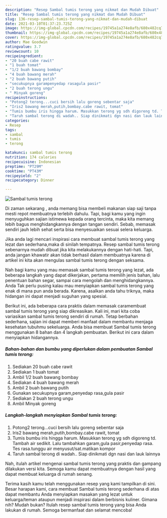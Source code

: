 ```yaml
---
description: "Resep Sambal tumis terong yang nikmat dan Mudah Dibuat"
title: "Resep Sambal tumis terong yang nikmat dan Mudah Dibuat"
slug: 136-resep-sambal-tumis-terong-yang-nikmat-dan-mudah-dibuat
date: 2021-03-10T01:37:23.725Z
image: https://img-global.cpcdn.com/recipes/19745a1a274e8afb/680x482cq70/sambal-tumis-terong-foto-resep-utama.jpg
thumbnail: https://img-global.cpcdn.com/recipes/19745a1a274e8afb/680x482cq70/sambal-tumis-terong-foto-resep-utama.jpg
cover: https://img-global.cpcdn.com/recipes/19745a1a274e8afb/680x482cq70/sambal-tumis-terong-foto-resep-utama.jpg
author: Mae Goodwin
ratingvalue: 3.7
reviewcount: 10
recipeingredient:
- "20 buah cabe rawit"
- "1 buah tomat"
- "1/2 buah bawang bombay"
- "4 buah bawang merah"
- "2 buah bawang putih"
- "secukupnya garampenyedap rasagula pasir"
- "2 buah terong ungu"
- " Minyak goreng"
recipeinstructions:
- "Potong2 terong...cuci bersih lalu goreng sebentar saja"
- "Iris2 bawang merah,putih,bombay.cabe rawit, tomat"
- "Tumis bumbu iris hingga harum. Masukkan terong yg sdh digoreng td. Tambah air sedikit. Lalu tambahkan garam,gula pasir,penyedap rasa. Tes rasa.tunggu air menyusut/sat.matikan kompor"
- "Taruh sambal terong di wadah.. Siap dinikmati dgn nasi dan lauk lainnya"
categories:
- Resep
tags:
- sambal
- tumis
- terong

katakunci: sambal tumis terong 
nutrition: 174 calories
recipecuisine: Indonesian
preptime: "PT29M"
cooktime: "PT43M"
recipeyield: "2"
recipecategory: Dinner

---
```



![Sambal tumis terong](https://img-global.cpcdn.com/recipes/19745a1a274e8afb/680x482cq70/sambal-tumis-terong-foto-resep-utama.jpg)

Di zaman  sekarang , anda memang bisa membeli makanan siap saji tanpa mesti repot membuatnya terlebih dahulu. Tapi, bagi kamu yang ingin menyuguhkan sajian istimewa kepada orang tercinta, maka kita memang lebih bagus menghidangkannya dengan tangan sendiri. Sebab, memasak sendiri jauh lebih sehat serta bisa menyesuaikan sesuai selera keluarga.

Jika anda lagi mencari inspirasi cara membuat sambal tumis terong yang lezat dan sederhana,maka di sinilah tempatnya. Resep sambal tumis terong  sebenarnya mudah dibuat jika kita melakukannya dengan hati-hati. Tapi, anda jangan khawatir akan tidak berhasil dalam membuatnya 
karena di artikel ini kita akan mengulas sambal tumis terong dengan seksama.  



Nah bagi kamu yang mau memasak sambal tumis terong yang lezat, ada beberapa langkah yang dapat dikerjakan, pertama memilih jenis bahan, lalu penentuan bahan segar, sampai cara mengolah dan menghidangkannya. Anda Tak perlu pusing kalau mau menyiapkan sambal tumis terong yang enak di mana pun anda berada. Karena, asalkan anda  tahu triknya, maka hidangan ini dapat menjadi suguhan yang spesial.

Berikut ini, ada beberapa cara praktis  dalam memasak caramembuat sambal tumis terong yang siap dikreasikan. Kali ini, mari kita coba variasikan sambal tumis terong sendiri di rumah. Tetap berbahan sederhana, sajian ini dapat memberi manfaat dalam membantu menjaga kesehatan tubuhmu sekeluarga. Anda bisa membuat Sambal tumis terong menggunakan 8 bahan dan 4 langkah pembuatan. Berikut ini cara dalam menyiapkan hidangannya.

<!--inarticleads1-->

##### Bahan-bahan dan bumbu yang diperlukan dalam pembuatan Sambal tumis terong:

1. Sediakan 20 buah cabe rawit
1. Sediakan 1 buah tomat
1. Ambil 1/2 buah bawang bombay
1. Sediakan 4 buah bawang merah
1. Ambil 2 buah bawang putih
1. Gunakan secukupnya garam,penyedap rasa,gula pasir
1. Sediakan 2 buah terong ungu
1. Ambil  Minyak goreng




<!--inarticleads2-->

##### Langkah-langkah menyiapkan Sambal tumis terong:

1. Potong2 terong...cuci bersih lalu goreng sebentar saja
1. Iris2 bawang merah,putih,bombay.cabe rawit, tomat
1. Tumis bumbu iris hingga harum. Masukkan terong yg sdh digoreng td. Tambah air sedikit. Lalu tambahkan garam,gula pasir,penyedap rasa. Tes rasa.tunggu air menyusut/sat.matikan kompor
1. Taruh sambal terong di wadah.. Siap dinikmati dgn nasi dan lauk lainnya




Nah, itulah artikel mengenai  sambal tumis terong  yang praktis dan gampang dilakukan versi kita. Semoga kamu dapat membuatnya dengan hasil yang dapat membuat keluarga di rumah senang. 

Terima kasih kamu telah menggunakan resep yang kami tampilkan di sini. Besar harapan kami, cara membuat  Sambal tumis terong sederhana di atas dapat membantu Anda menyiapkan masakan yang lezat untuk keluarga/teman ataupun menjadi inspirasi dalam berbisnis kuliner. Gimana nih? Mudah bukan? Itulah resep sambal tumis terong yang bisa Anda lakukan di rumah. Semoga bermanfaat dan selamat mencoba!

